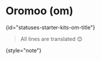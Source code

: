 # Oromoo (om)
{id="statuses-starter-kits-om-title"}


> All lines are translated 😊
>
{style="note"}
